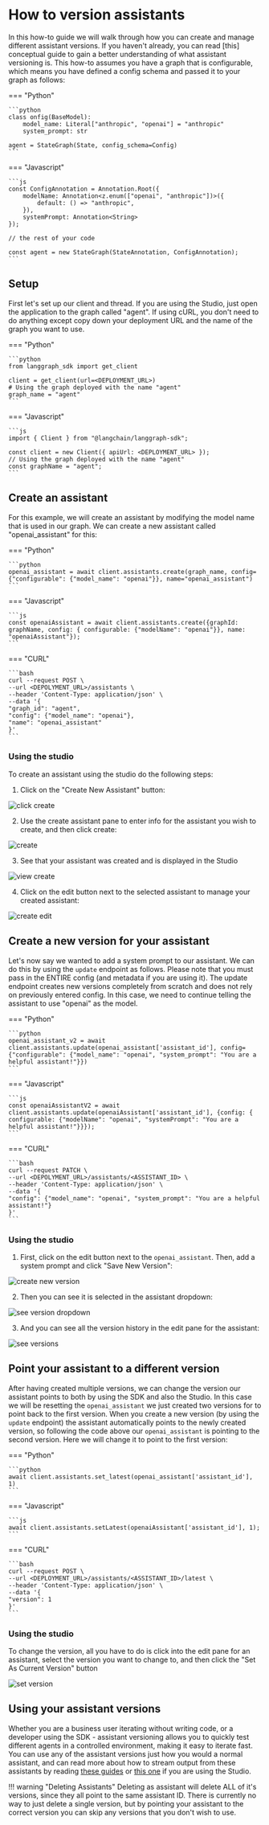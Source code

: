 # How to version assistants

In this how-to guide we will walk through how you can create and manage different assistant versions. If you haven't already, you can read [this] conceptual guide to gain a better understanding of what assistant versioning is. This how-to assumes you have a graph that is configurable, which means you have defined a config schema and passed it to your graph as follows:

=== "Python"

    ```python
    class onfig(BaseModel):
        model_name: Literal["anthropic", "openai"] = "anthropic"
        system_prompt: str

    agent = StateGraph(State, config_schema=Config)
    ```

=== "Javascript"

    ```js
    const ConfigAnnotation = Annotation.Root({
        modelName: Annotation<z.enum(["openai", "anthropic"])>({
            default: () => "anthropic",
        }),
        systemPrompt: Annotation<String>
    });

    // the rest of your code

    const agent = new StateGraph(StateAnnotation, ConfigAnnotation);
    ```

## Setup

First let's set up our client and thread. If you are using the Studio, just open the application to the graph called "agent". If using cURL, you don't need to do anything except copy down your deployment URL and the name of the graph you want to use.

=== "Python"

    ```python
    from langgraph_sdk import get_client

    client = get_client(url=<DEPLOYMENT_URL>)
    # Using the graph deployed with the name "agent"
    graph_name = "agent"
    ```

=== "Javascript"

    ```js
    import { Client } from "@langchain/langgraph-sdk";

    const client = new Client({ apiUrl: <DEPLOYMENT_URL> });
    // Using the graph deployed with the name "agent"
    const graphName = "agent";
    ```

## Create an assistant

For this example, we will create an assistant by modifying the model name that is used in our graph. We can create a new assistant called "openai_assistant" for this:

=== "Python"

    ```python
    openai_assistant = await client.assistants.create(graph_name, config={"configurable": {"model_name": "openai"}}, name="openai_assistant")
    ```

=== "Javascript"

    ```js
    const openaiAssistant = await client.assistants.create({graphId: graphName, config: { configurable: {"modelName": "openai"}}, name: "openaiAssistant"});
    ```

=== "CURL"

    ```bash
    curl --request POST \
    --url <DEPOLYMENT_URL>/assistants \
    --header 'Content-Type: application/json' \
    --data '{
    "graph_id": "agent",
    "config": {"model_name": "openai"},
    "name": "openai_assistant"
    }'
    ```

### Using the studio

To create an assistant using the studio do the following steps:

1. Click on the "Create New Assistant" button:

![click create](./img/click_create_assistant.png)

2. Use the create assistant pane to enter info for the assistant you wish to create, and then click create:

![create](./img/create_assistant.png)

3. See that your assistant was created and is displayed in the Studio

![view create](./img/create_assistant_view.png)

4. Click on the edit button next to the selected assistant to manage your created assistant:

![create edit](./img/edit_created_assistant.png)

## Create a new version for your assistant

Let's now say we wanted to add a system prompt to our assistant. We can do this by using the `update` endpoint as follows. Please note that you must pass in the ENTIRE config (and metadata if you are using it). The update endpoint creates new versions completely from scratch and does not rely on previously entered config. In this case, we need to continue telling the assistant to use "openai" as the model.

=== "Python"

    ```python
    openai_assistant_v2 = await client.assistants.update(openai_assistant['assistant_id'], config={"configurable": {"model_name": "openai", "system_prompt": "You are a helpful assistant!"}})
    ```

=== "Javascript"

    ```js
    const openaiAssistantV2 = await client.assistants.update(openaiAssistant['assistant_id'], {config: { configurable: {"modelName": "openai", "systemPrompt": "You are a helpful assistant!"}}});
    ```

=== "CURL"

    ```bash
    curl --request PATCH \
    --url <DEPOLYMENT_URL>/assistants/<ASSISTANT_ID> \
    --header 'Content-Type: application/json' \
    --data '{
    "config": {"model_name": "openai", "system_prompt": "You are a helpful assistant!"}
    }'
    ```

### Using the studio

1. First, click on the edit button next to the `openai_assistant`. Then, add a system prompt and click "Save New Version":

![create new version](./img/create_new_version.png)

2. Then you can see it is selected in the assistant dropdown:

![see version dropdown](./img/see_new_version.png)

3. And you can see all the version history in the edit pane for the assistant:

![see versions](./img/see_version_history.png)

## Point your assistant to a different version

After having created multiple versions, we can change the version our assistant points to both by using the SDK and also the Studio. In this case we will be resetting the `openai_assistant` we just created two versions for to point back to the first version. When you create a new version (by using the `update` endpoint) the assistant automatically points to the newly created version, so following the code above our `openai_assistant` is pointing to the second version. Here we will change it to point to the first version:

=== "Python"

    ```python
    await client.assistants.set_latest(openai_assistant['assistant_id'], 1)
    ```

=== "Javascript"

    ```js
    await client.assistants.setLatest(openaiAssistant['assistant_id'], 1);
    ```

=== "CURL"

    ```bash
    curl --request POST \
    --url <DEPLOYMENT_URL>/assistants/<ASSISTANT_ID>/latest \
    --header 'Content-Type: application/json' \
    --data '{
    "version": 1
    }'
    ```


### Using the studio

To change the version, all you have to do is click into the edit pane for an assistant, select the version you want to change to, and then click the "Set As Current Version" button

![set version](./img/select_different_version.png)

## Using your assistant versions

Whether you are a business user iterating without writing code, or a developer using the SDK - assistant versioning allows you to quickly test different agents in a controlled environment, making it easy to iterate fast. You can use any of the assistant versions just how you would a normal assistant, and can read more about how to stream output from these assistants by reading [these guides](https://langchain-ai.github.io/langgraph/cloud/how-tos/#streaming) or [this one](https://langchain-ai.github.io/langgraph/cloud/how-tos/invoke_studio/) if you are using the Studio.

!!! warning "Deleting Assistants"
    Deleting as assistant will delete ALL of it's versions, since they all point to the same assistant ID. There is currently no way to just delete a single version, but by pointing your assistant to the correct version you can skip any versions that you don't wish to use.